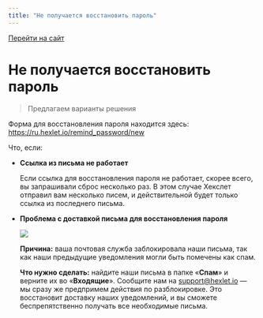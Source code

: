 ```yaml
---
title: "Не получается восстановить пароль"
---
```


[Перейти на сайт](https://ru.hexlet.io)

# Не получается восстановить пароль

> Предлагаем варианты решения

Форма для восстановления пароля находится здесь: https://ru.hexlet.io/remind_password/new

Что, если:

- **Ссылка из письма не работает**

  Если ссылка для восстановления пароля не работает, скорее всего, вы запрашивали сброс несколько раз. В этом случае Хекслет отправил
  вам несколько писем, и действительной будет только ссылка из последнего письма.

- **Проблема с доставкой письма для восстановления пароля**

  ![](/img/docs/img-055.png)

  **Причина:** ваша почтовая служба заблокировала наши письма, так как наши предыдущие уведомления могли быть помечены как спам.

  **Что нужно сделать:** найдите наши письма в папке «**Спам**» и верните их во «**Входящие**».
  Сообщите нам на support@hexlet.io — мы сразу же предпримем действия по разблокировке. Это восстановит доставку наших уведомлений, 
  и вы сможете беспрепятственно получать все необходимые письма.

